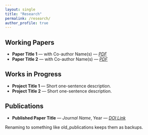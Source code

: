 ```yaml
---
layout: single
title: "Research"
permalink: /research/
author_profile: true
---
```


## Working Papers
- **Paper Title 1** — with Co-author Name(s) — *[PDF](/files/paper1.pdf)*
- **Paper Title 2** — with Co-author Name(s) — *[PDF](/files/paper2.pdf)*

## Works in Progress
- **Project Title 1** — Short one-sentence description.
- **Project Title 2** — Short one-sentence description.

## Publications
- **Published Paper Title** — *Journal Name*, Year — *[DOI Link](https://doi.org/xxxxxxx)*


Renaming to something like old_publications keeps them as backups.

